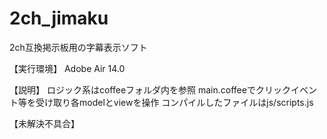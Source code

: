 2ch_jimaku
==========

2ch互換掲示板用の字幕表示ソフト

【実行環境】
Adobe Air 14.0

【説明】
ロジック系はcoffeeフォルダ内を参照
main.coffeeでクリックイベント等を受け取り各modelとviewを操作
コンパイルしたファイルはjs/scripts.js

【未解決不具合】